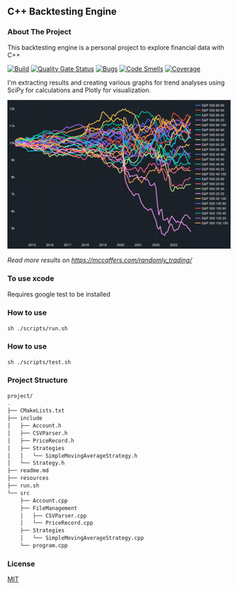 ## C++ Backtesting Engine

### About The Project

This backtesting engine is a personal project to explore financial data with C++

[![Build](https://github.com/mccaffers/backtesting-engine-cpp/actions/workflows/sonarcloud.yml/badge.svg)](https://github.com/mccaffers/backtesting-engine-cpp/actions/workflows/sonarcloud.yml) [![Quality Gate Status](https://sonarcloud.io/api/project_badges/measure?project=mccaffers_backtesting-engine-cpp&metric=alert_status)](https://sonarcloud.io/summary/new_code?id=mccaffers_backtesting-engine-cpp) [![Bugs](https://sonarcloud.io/api/project_badges/measure?project=mccaffers_backtesting-engine-cpp&metric=bugs)](https://sonarcloud.io/summary/new_code?id=mccaffers_backtesting-engine-cpp) [![Code Smells](https://sonarcloud.io/api/project_badges/measure?project=mccaffers_backtesting-engine-cpp&metric=code_smells)](https://sonarcloud.io/summary/new_code?id=mccaffers_backtesting-engine-cpp) [![Coverage](https://sonarcloud.io/api/project_badges/measure?project=mccaffers_backtesting-engine-cpp&metric=coverage)](https://sonarcloud.io/summary/new_code?id=mccaffers_backtesting-engine-cpp)

I'm extracting results and creating various graphs for trend analyses using SciPy for calculations and Plotly for visualization.

![alt text](images/random-indices-sp500-variable.svg)

*Read more results on https://mccaffers.com/randomly_trading/*

### To use xcode
Requires google test to be installed


### How to use

`sh ./scripts/run.sh`

### How to use

`sh ./scripts/test.sh`

### Project Structure

```bash
project/
.
├── CMakeLists.txt
├── include
│   ├── Account.h
│   ├── CSVParser.h
│   ├── PriceRecord.h
│   ├── Strategies
│   │   └── SimpleMovingAverageStrategy.h
│   └── Strategy.h
├── readme.md
├── resources
├── run.sh
└── src
    ├── Account.cpp
    ├── FileManagement
    │   ├── CSVParser.cpp
    │   └── PriceRecord.cpp
    ├── Strategies
    │   └── SimpleMovingAverageStrategy.cpp
    └── program.cpp
```

### License
[MIT](https://choosealicense.com/licenses/mit/)
